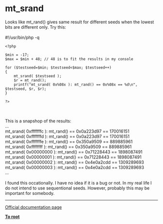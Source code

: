 # mt_srand



Looks like mt_rand() gives same result for different seeds when the lowest bits are different only. Try this:<br><br>#!/usr/bin/php -q<br>

```
<?php

$min = -17;
$max = $min + 48; // 48 is to fit the results in my console

for ($testseed=$min; $testseed<$max; $testseed++)
{
    mt_srand( $testseed );
    $r = mt_rand();
    printf("mt_srand( 0x%08x ): mt_rand() == 0x%08x == %d\n", $testseed, $r, $r);
}

?>
```
<br><br>This is a snapshop of the results:<br>...<br>mt_srand( 0xfffffffc ): mt_rand() == 0x0a223d97 == 170016151<br>mt_srand( 0xfffffffd ): mt_rand() == 0x0a223d97 == 170016151<br>mt_srand( 0xfffffffe ): mt_rand() == 0x350a9509 == 889885961<br>mt_srand( 0xffffffff ): mt_rand() == 0x350a9509 == 889885961<br>mt_srand( 0x00000000 ): mt_rand() == 0x71228443 == 1898087491<br>mt_srand( 0x00000001 ): mt_rand() == 0x71228443 == 1898087491<br>mt_srand( 0x00000002 ): mt_rand() == 0x4e0a2cdd == 1309289693<br>mt_srand( 0x00000003 ): mt_rand() == 0x4e0a2cdd == 1309289693<br>...<br><br>I found this occationally. I have no idea if it is a bug or not. In my real life I do not intend to use sequentional seeds. However, probably this may be important for somebody.  

---

[Official documentation page](https://www.php.net/manual/en/function.mt-srand.php)

**[To root](/README.md)**